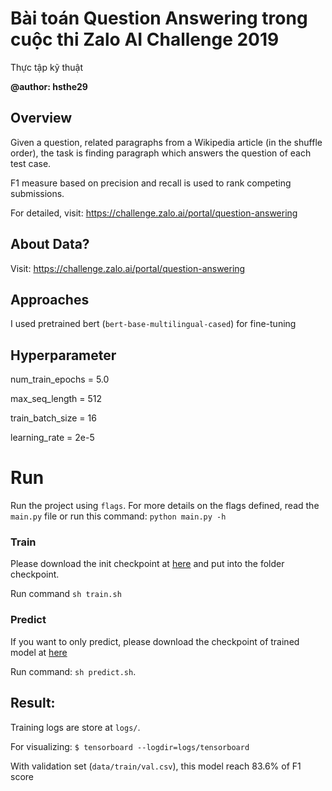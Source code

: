 # Bài toán Question Answering trong cuộc thi Zalo AI Challenge 2019
Thực tập kỹ thuật

**@author: hsthe29**

## Overview 
Given a question, related paragraphs from a Wikipedia article (in the shuffle order), the task is finding paragraph which answers the question of each test case.

F1 measure based on precision and recall is used to rank competing submissions. 

For detailed, visit: https://challenge.zalo.ai/portal/question-answering

## About Data?

Visit: https://challenge.zalo.ai/portal/question-answering

## Approaches 

I used pretrained bert (`bert-base-multilingual-cased`) for fine-tuning

## Hyperparameter
num_train_epochs = 5.0

max_seq_length = 512 

train_batch_size = 16

learning_rate = 2e-5

# Run
Run the project using `flags`. For more details on the flags defined, read the `main.py` file or run this command: `python main.py -h`

### Train 
Please download the init checkpoint at [here]() and put into the folder checkpoint.

Run command ``` sh train.sh ```


### Predict
If you want to only predict, please download the checkpoint of trained model at [here]()

Run command: ``` sh predict.sh ```. 

## Result:
Training logs are store at `logs/`. 

For visualizing: ```$ tensorboard --logdir=logs/tensorboard```

With validation set (`data/train/val.csv`), this model reach 83.6% of F1 score


